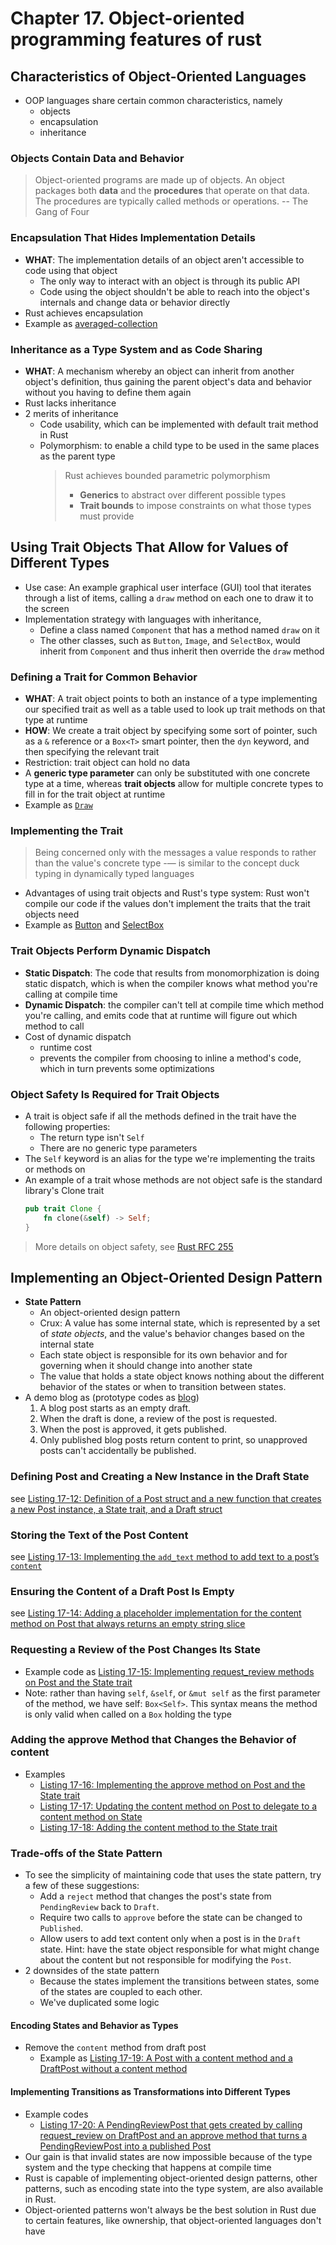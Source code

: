 # Chapter 17. Object-oriented programming features of rust

## Characteristics of Object-Oriented Languages 
- OOP languages share certain common characteristics, namely 
  - objects
  - encapsulation
  - inheritance
### Objects Contain Data and Behavior 
> Object-oriented programs are made up of objects. An object packages both **data** and the **procedures** that operate on that data. The procedures are typically called methods or operations. -- The Gang of Four
### Encapsulation That Hides Implementation Details 
- **WHAT**: The implementation details of an object aren't accessible to code using that object    
  - The only way to interact with an object is through its public API
  - Code using the object shouldn't be able to reach into the object's internals and change data or behavior directly
- Rust achieves encapsulation
- Example as [averaged-collection](./averaged-collection/src/lib.rs)

### Inheritance as a Type System and as Code Sharing 
- **WHAT**: A mechanism whereby an object can inherit from another object's definition, thus gaining the parent object's data and behavior without you having to define them again
- Rust lacks inheritance
- 2 merits of inheritance 
  - Code usability, which can be implemented with default trait method in Rust
  - Polymorphism: to enable a child type to be used in the same places as the parent type
    > Rust achieves bounded parametric polymorphism 
    >   - **Generics** to abstract over different possible types 
    >   - **Trait bounds** to impose constraints on what those types must provide

## Using Trait Objects That Allow for Values of Different Types 
- Use case: An example graphical user interface (GUI) tool that iterates through a list of items, calling a `draw` method on each one to draw it to the screen
- Implementation strategy with languages with inheritance, 
    - Define a class named `Component` that has a method named `draw` on it
    - The other classes, such as `Button`, `Image`, and `SelectBox`, would inherit from `Component` and thus inherit then override the `draw` method

### Defining a Trait for Common Behavior
- **WHAT**: A trait object points to both an instance of a type implementing our specified trait as well as a table used to look up trait methods on that type at runtime
- **HOW**: We create a trait object by specifying some sort of pointer, such as a `&` reference or a `Box<T>` smart pointer, then the `dyn` keyword, and then specifying the relevant trait
- Restriction: trait object can hold no data
- A **generic type parameter** can only be substituted with one concrete type at a time, whereas **trait objects** allow for multiple concrete types to fill in for the trait object at runtime
- Example as [`Draw`](./gui/src/bin/main.rs)

### Implementing the Trait 
> Being concerned only with the messages a value responds to rather than the value's concrete type -— is similar to the concept duck typing in dynamically typed languages

- Advantages of using trait objects and Rust's type system: Rust won't compile our code if the values don't implement the traits that the trait objects need
- Example as [Button](./gui/src/lib.rs) and [SelectBox](./gui/src/bin/main.rs)

### Trait Objects Perform Dynamic Dispatch 

- **Static Dispatch**: The code that results from monomorphization is doing static dispatch, which is when the compiler knows what method you're calling at compile time
- **Dynamic Dispatch**: the compiler can't tell at compile time which method you're calling, and emits code that at runtime will figure out which method to call
- Cost of dynamic dispatch 
  - runtime cost
  - prevents the compiler from choosing to inline a method's code, which in turn prevents some optimizations

### Object Safety Is Required for Trait Objects 
- A trait is object safe if all the methods defined in the trait have the following properties:
    - The return type isn't `Self`
    - There are no generic type parameters
- The `Self` keyword is an alias for the type we're implementing the traits or methods on
- An example of a trait whose methods are not object safe is the standard library's Clone trait
    ```rust
    pub trait Clone {
        fn clone(&self) -> Self;
    }
    ```

> More details on object safety, see [Rust RFC 255](https://github.com/rust-lang/rfcs/blob/master/text/0255-object-safety.md)

## Implementing an Object-Oriented Design Pattern 
- **State Pattern**
  - An object-oriented design pattern
  - Crux: A value has some internal state, which is represented by a set of *state objects*, and the value's behavior changes based on the internal state
  - Each state object is responsible for its own behavior and for governing when it should change into another state
  - The value that holds a state object knows nothing about the different behavior of the states or when to transition between states.
- A demo blog as (prototype codes as [blog](./blog/src/bin/main.rs))
    1. A blog post starts as an empty draft.
    2. When the draft is done, a review of the post is requested.
    3. When the post is approved, it gets published.
    4. Only published blog posts return content to print, so unapproved posts can't accidentally be published.

### Defining Post and Creating a New Instance in the Draft State
see [Listing 17-12: Definition of a Post struct and a new function that creates a new Post instance, a State trait, and a Draft struct](./listinngs/_12/src/lib.rs)

### Storing the Text of the Post Content 
see [Listing 17-13: Implementing the `add_text` method to add text to a post’s `content`](./listinngs/_13/src/lib.rs)

### Ensuring the Content of a Draft Post Is Empty 

see [Listing 17-14: Adding a placeholder implementation for the content method on Post that always returns an empty string slice](./listings/../listinngs/_14/src/lib.rs)

### Requesting a Review of the Post Changes Its State
- Example code as [Listing 17-15: Implementing request_review methods on Post and the State trait](./listings/../listinngs/_15/src/lib.rs)
- Note: rather than having `self`, `&self`, or `&mut self` as the first parameter of the method, we have self: `Box<Self>`. This syntax means the method is only valid when called on a `Box` holding the type

### Adding the approve Method that Changes the Behavior of content 
- Examples
  - [Listing 17-16: Implementing the approve method on Post and the State trait](./listinngs/_16/src/lib.rs)
  - [Listing 17-17: Updating the content method on Post to delegate to a content method on State](./listinngs/_17/src/lib.rs)
  - [Listing 17-18: Adding the content method to the State trait](./listinngs/_18/src/lib.rs)

### Trade-offs of the State Pattern 
- To see the simplicity of maintaining code that uses the state pattern, try a few of these suggestions:
    - Add a `reject` method that changes the post's state from `PendingReview` back to `Draft`.
    - Require two calls to `approve` before the state can be changed to `Published`.
    - Allow users to add text content only when a post is in the `Draft` state. Hint: have the state object responsible for what might change about the content but not responsible for modifying the `Post`.
- 2 downsides of the state pattern 
    - Because the states implement the transitions between states, some of the states are coupled to each other.
    - We've duplicated some logic

#### Encoding States and Behavior as Types
- Remove the `content` method from draft post
  - Example as [Listing 17-19: A Post with a content method and a DraftPost without a content method](./listings/_19/src/lib.rs) 

#### Implementing Transitions as Transformations into Different Types
- Example codes 
  - [Listing 17-20: A PendingReviewPost that gets created by calling request_review on DraftPost and an approve method that turns a PendingReviewPost into a published Post](./listings/_20/src/lib.rs)
- Our gain is that invalid states are now impossible because of the type system and the type checking that happens at compile time
- Rust is capable of implementing object-oriented design patterns, other patterns, such as encoding state into the type system, are also available in Rust.
- Object-oriented patterns won't always be the best solution in Rust due to certain features, like ownership, that object-oriented languages don't have